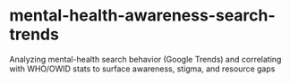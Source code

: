 # mental-health-awareness-search-trends
Analyzing mental-health search behavior (Google Trends) and correlating with WHO/OWID stats to surface awareness, stigma, and resource gaps
